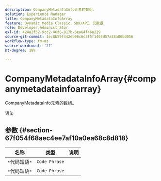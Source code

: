 ```yaml
---
description: CompanyMetadataInfo元素的数组。
solution: Experience Manager
title: CompanyMetadataInfoArray
feature: Dynamic Media Classic，SDK/API，元数据
role: Developer,Administrator
exl-id: 424a2f52-9cc2-46d6-817b-6ea64f46a229
source-git-commit: 1ec8b59f442eb96c6c3f5f1405d57a38a86bd056
workflow-type: tm+mt
source-wordcount: '27'
ht-degree: 18%

---
```


# CompanyMetadataInfoArray{#companymetadatainfoarray}

CompanyMetadataInfo元素的数组。

语法

## 参数 {#section-67f054f68aec4ee7af10a0ea68c8d818}

| 名称 | 类型 | 说明 |
|---|---|---|
| `*`代码短语`*` | `Code Phrase` |  |
| `*`代码短语`*` | `Code Phrase` |  |
